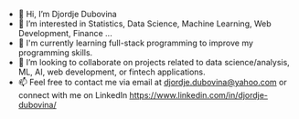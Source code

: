 - 👋 Hi, I’m Djordje Dubovina
- 👀 I’m interested in Statistics, Data Science, Machine Learning, Web Development, Finance ...
- 🌱 I'm currently learning full-stack programming to improve my programming skills.
- 💞️ I’m looking to collaborate on projects related to data science/analysis, ML, AI, web development, or fintech applications.
- 📫 Feel free to contact me via email at djordje.dubovina@yahoo.com or connect with me on LinkedIn https://www.linkedin.com/in/djordje-dubovina/

<!---
DubovinaDj/DubovinaDj is a ✨ special ✨ repository because its `README.md` (this file) appears on your GitHub profile.
You can click the Preview link to take a look at your changes.
--->
